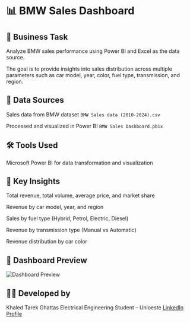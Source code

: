 # 📊 BMW Sales Dashboard

## 🧩 Business Task

Analyze BMW sales performance using Power BI and Excel as the data source.

The goal is to provide insights into sales distribution across multiple parameters such as car model, year, color, fuel type, transmission, and region.

## 📁 Data Sources

Sales data from BMW dataset `BMW Sales data (2010-2024).csv`

Processed and visualized in Power BI `BMW Sales Dashboard.pbix`

## 🛠 Tools Used

Microsoft Power BI for data transformation and visualization

## 📌 Key Insights

Total revenue, total volume, average price, and market share

Revenue by car model, year, and region

Sales by fuel type (Hybrid, Petrol, Electric, Diesel)

Revenue by transmission type (Manual vs Automatic)

Revenue distribution by car color

## 📄 Dashboard Preview
![Dashboard Preview](BMW-Sales.png)
## 👨‍💻 Developed by

Khaled Tarek Ghattas
Electrical Engineering Student – Unioeste
[LinkedIn Profile](https://www.linkedin.com/in/khaledtarekg)
